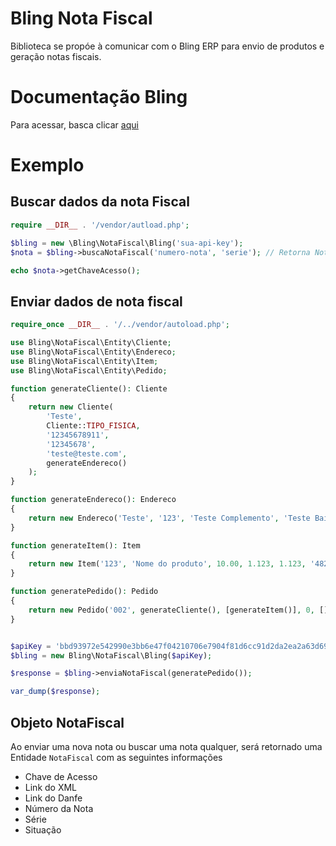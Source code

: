 Bling Nota Fiscal
===========================

Biblioteca se propóe à comunicar com o Bling ERP para envio de produtos e geração notas fiscais.

# Documentação Bling

Para acessar, basca clicar [aqui](https://manuais.bling.com.br/api/?item=notas-fiscais)

# Exemplo

## Buscar dados da nota Fiscal

```php
require __DIR__ . '/vendor/autload.php';

$bling = new \Bling\NotaFiscal\Bling('sua-api-key');
$nota = $bling->buscaNotaFiscal('numero-nota', 'serie'); // Retorna NotaFiscal()

echo $nota->getChaveAcesso();
```

## Enviar dados de nota fiscal

```php
require_once __DIR__ . '/../vendor/autoload.php';

use Bling\NotaFiscal\Entity\Cliente;
use Bling\NotaFiscal\Entity\Endereco;
use Bling\NotaFiscal\Entity\Item;
use Bling\NotaFiscal\Entity\Pedido;

function generateCliente(): Cliente
{
    return new Cliente(
        'Teste',
        Cliente::TIPO_FISICA,
        '12345678911',
        '12345678',
        'teste@teste.com',
        generateEndereco()
    );
}

function generateEndereco(): Endereco
{
    return new Endereco('Teste', '123', 'Teste Complemento', 'Teste Bairro', '12345789', 'Teste Cidade', 'TS');
}

function generateItem(): Item
{
    return new Item('123', 'Nome do produto', 10.00, 1.123, 1.123, '4820.1000', 1, '0', 'un', Item::TIPO_PRODUTO);
}

function generatePedido(): Pedido
{
    return new Pedido('002', generateCliente(), [generateItem()], 0, [], 0, 0, 0, '');
}


$apiKey = 'bbd93972e542990e3bb6e47f04210706e7904f81d6cc91d2da2ea2a63d694ed237d4fcd3';
$bling = new Bling\NotaFiscal\Bling($apiKey);

$response = $bling->enviaNotaFiscal(generatePedido());

var_dump($response);
```

## Objeto NotaFiscal

Ao enviar uma nova nota ou buscar uma nota qualquer, será retornado uma Entidade `NotaFiscal` com as seguintes informações

* Chave de Acesso
* Link do XML
* Link do Danfe
* Número da Nota
* Série
* Situação
